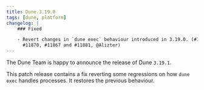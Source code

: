 ```yaml
---
title: Dune.3.19.0
tags: [dune, platform]
changelog: |
    ### Fixed

    - Revert changes in `dune exec` behaviour introduced in 3.19.0. (#11879, fixes
      #11870, #11867 and #11881, @Alizter)
---
```



The Dune Team is happy to announce the release of Dune `3.19.1`.

This patch release contains a fix reverting some regressions on how `dune exec`
handles processes. It restores the previous behaviour.
